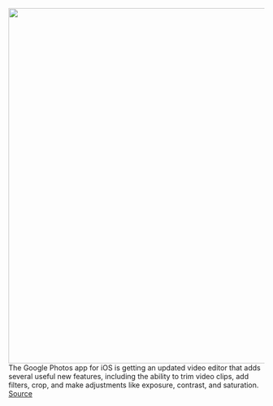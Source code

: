 <img src='https://cdn.vox-cdn.com/thumbor/mLbqhwg1q7X_yPkLT8X_EcE0i3s=/0x0:1200x800/1200x800/filters:focal(504x304:696x496)/cdn.vox-cdn.com/uploads/chorus_image/image/67323004/photos_video_editor.0.jpg' width='700px' /><br/>
The Google Photos app for iOS is getting an updated video editor that adds several useful new features, including the ability to trim video clips, add filters, crop, and make adjustments like exposure, contrast, and saturation.
<a href='https://www.theverge.com/2020/8/31/21409339/google-photos-ios-update-crop-trim-add-filters-video-editor'> Source <a/>